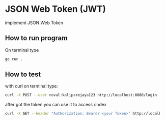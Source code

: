 # JSON Web Token (JWT)

implement JSON Web Token


## How to run program

On terminal type 
```sh
go run .
```

## How to test

with curl on terminal type:

```sh
curl -X POST --user noval:kaliparejaya123 http://localhost:8080/login
```
after got the token you can use it to access /index

```sh
curl -X GET --header "Authorization: Bearer <your Token>" http://localhost:8080/index
```
